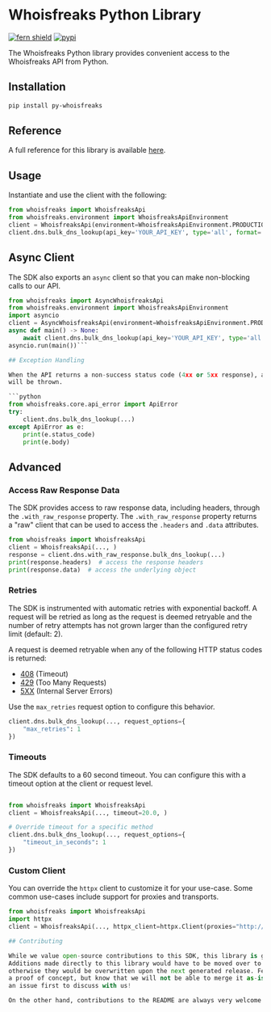 # Whoisfreaks Python Library

[![fern shield](https://img.shields.io/badge/%F0%9F%8C%BF-Built%20with%20Fern-brightgreen)](https://buildwithfern.com?utm_source=github&utm_medium=github&utm_campaign=readme&utm_source=https%3A%2F%2Fgithub.com%2Fqasimleoo%2Fpy-whoisfreaks)
[![pypi](https://img.shields.io/pypi/v/py-whoisfreaks)](https://pypi.python.org/pypi/py-whoisfreaks)

The Whoisfreaks Python library provides convenient access to the Whoisfreaks API from Python.

## Installation

```sh
pip install py-whoisfreaks
```

## Reference

A full reference for this library is available [here](./reference.md).

## Usage

Instantiate and use the client with the following:

```python
from whoisfreaks import WhoisfreaksApi
from whoisfreaks.environment import WhoisfreaksApiEnvironment
client = WhoisfreaksApi(environment=WhoisfreaksApiEnvironment.PRODUCTION, )
client.dns.bulk_dns_lookup(api_key='YOUR_API_KEY', type='all', format='json', domain_names=['whoisfreaks.com', 'jfreaks.com'], ip_addresses=['1.1.1.1', '8.8.8.8'], )
```

## Async Client

The SDK also exports an `async` client so that you can make non-blocking calls to our API.

```python
from whoisfreaks import AsyncWhoisfreaksApi
from whoisfreaks.environment import WhoisfreaksApiEnvironment
import asyncio
client = AsyncWhoisfreaksApi(environment=WhoisfreaksApiEnvironment.PRODUCTION, )
async def main() -> None:
    await client.dns.bulk_dns_lookup(api_key='YOUR_API_KEY', type='all', format='json', domain_names=['whoisfreaks.com', 'jfreaks.com'], ip_addresses=['1.1.1.1', '8.8.8.8'], )
asyncio.run(main())```

## Exception Handling

When the API returns a non-success status code (4xx or 5xx response), a subclass of the following error
will be thrown.

```python
from whoisfreaks.core.api_error import ApiError
try:
    client.dns.bulk_dns_lookup(...)
except ApiError as e:
    print(e.status_code)
    print(e.body)
```

## Advanced

### Access Raw Response Data

The SDK provides access to raw response data, including headers, through the `.with_raw_response` property.
The `.with_raw_response` property returns a "raw" client that can be used to access the `.headers` and `.data` attributes.

```python
from whoisfreaks import WhoisfreaksApi
client = WhoisfreaksApi(..., )
response = client.dns.with_raw_response.bulk_dns_lookup(...)
print(response.headers)  # access the response headers
print(response.data)  # access the underlying object
```

### Retries

The SDK is instrumented with automatic retries with exponential backoff. A request will be retried as long
as the request is deemed retryable and the number of retry attempts has not grown larger than the configured
retry limit (default: 2).

A request is deemed retryable when any of the following HTTP status codes is returned:

- [408](https://developer.mozilla.org/en-US/docs/Web/HTTP/Status/408) (Timeout)
- [429](https://developer.mozilla.org/en-US/docs/Web/HTTP/Status/429) (Too Many Requests)
- [5XX](https://developer.mozilla.org/en-US/docs/Web/HTTP/Status/500) (Internal Server Errors)

Use the `max_retries` request option to configure this behavior.

```python
client.dns.bulk_dns_lookup(..., request_options={
    "max_retries": 1
})
```

### Timeouts

The SDK defaults to a 60 second timeout. You can configure this with a timeout option at the client or request level.

```python

from whoisfreaks import WhoisfreaksApi
client = WhoisfreaksApi(..., timeout=20.0, )

# Override timeout for a specific method
client.dns.bulk_dns_lookup(..., request_options={
    "timeout_in_seconds": 1
})
```

### Custom Client

You can override the `httpx` client to customize it for your use-case. Some common use-cases include support for proxies
and transports.

```python
from whoisfreaks import WhoisfreaksApi
import httpx
client = WhoisfreaksApi(..., httpx_client=httpx.Client(proxies="http://my.test.proxy.example.com", transport=httpx.HTTPTransport(local_address="0.0.0.0"), ))```

## Contributing

While we value open-source contributions to this SDK, this library is generated programmatically.
Additions made directly to this library would have to be moved over to our generation code,
otherwise they would be overwritten upon the next generated release. Feel free to open a PR as
a proof of concept, but know that we will not be able to merge it as-is. We suggest opening
an issue first to discuss with us!

On the other hand, contributions to the README are always very welcome!
